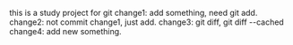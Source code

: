 this is a study project for git 
change1: add something, need git add.
change2: not commit change1, just add.
change3: git diff, git diff --cached
change4: add new something.


